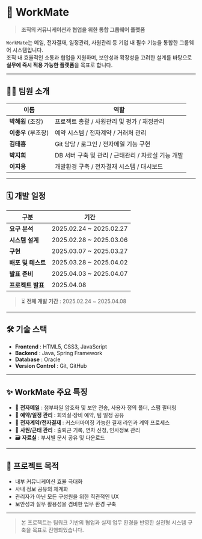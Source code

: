 # 👥 WorkMate

> **조직의 커뮤니케이션과 협업을 위한 통합 그룹웨어 플랫폼**

`WorkMate`는 메일, 전자결재, 일정관리, 사원관리 등 기업 내 필수 기능을 통합한 그룹웨어 시스템입니다.  
조직 내 효율적인 소통과 협업을 지원하며, 보안성과 확장성을 고려한 설계를 바탕으로  
**실무에 즉시 적용 가능한 플랫폼**을 목표로 합니다.

---

## 🧑‍💻 팀원 소개

| 이름             | 역할                                                  |
|------------------|-------------------------------------------------------|
| **박혜원** (조장)   | 프로젝트 총괄 / 사원관리 및 평가 / 재정관리               |
| **이종우** (부조장) | 예약 시스템 / 전자계약 / 거래처 관리                    |
| **김태홍**         | Git 담당 / 로그인 / 전자메일 기능 구현                  |
| **박지희**         | DB 서버 구축 및 관리 / 근태관리 / 자료실 기능 개발         |
| **이지응**         | 개발환경 구축 / 전자결재 시스템 / 대시보드                |

---

## 🗓️ 개발 일정

| 구분             | 기간                          |
|------------------|-------------------------------|
| **요구 분석**       | 2025.02.24 ~ 2025.02.27        |
| **시스템 설계**     | 2025.02.28 ~ 2025.03.06        |
| **구현**           | 2025.03.07 ~ 2025.03.27        |
| **배포 및 테스트**  | 2025.03.28 ~ 2025.04.02        |
| **발표 준비**      | 2025.04.03 ~ 2025.04.07        |
| **프로젝트 발표**   | 2025.04.08                     |

> ⏳ **전체 개발 기간** : 2025.02.24 ~ 2025.04.08

---

## 🛠️ 기술 스택

- **Frontend** : HTML5, CSS3, JavaScript  
- **Backend** : Java, Spring Framework  
- **Database** : Oracle  
- **Version Control** : Git, GitHub  

---

## ✨ WorkMate 주요 특징

- 📧 **전자메일** : 첨부파일 암호화 및 보안 전송, 사용자 정의 폴더, 스팸 필터링  
- 📅 **예약/일정 관리** : 회의실·장비 예약, 팀 일정 공유  
- 📄 **전자계약/전자결재** : 커스터마이징 가능한 결재 라인과 계약 프로세스  
- 👤 **사원/근태 관리** : 출퇴근 기록, 연차 신청, 인사정보 관리  
- 🗃️ **자료실** : 부서별 문서 공유 및 다운로드  

---

## 📌 프로젝트 목적

- 내부 커뮤니케이션 효율 극대화  
- 사내 정보 공유의 체계화  
- 관리자가 아닌 모든 구성원을 위한 직관적인 UX  
- 보안성과 실무 활용성을 겸비한 업무 환경 구축

---

> 본 프로젝트는 팀워크 기반의 협업과 실제 업무 환경을 반영한 실전형 시스템 구축을 목표로 진행되었습니다.
